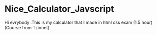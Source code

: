 # Nice_Calculator_Javscript
Hi evrybody .This is my calculator that I made in html css exam (1.5 hour)(Course from Tzionet)
